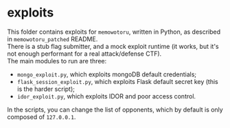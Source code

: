 # exploits

This folder contains exploits for ```memowotoru```, written in Python, as described in ```memowotoru_patched``` README. <br>
There is a stub flag submitter, and a mock exploit runtime (it works, but it's not enough performant for a real attack/defense CTF). <br>
The main modules to run are three:

- ```mongo_exploit.py```, which exploits mongoDB default credentials;
- ```flask_session_exploit.py```, which exploits Flask default secret key (this is the harder script);
- ```idor_exploit.py```, which exploits IDOR and poor access control.

In the scripts, you can change the list of opponents, which by default is only composed of ```127.0.0.1```.

